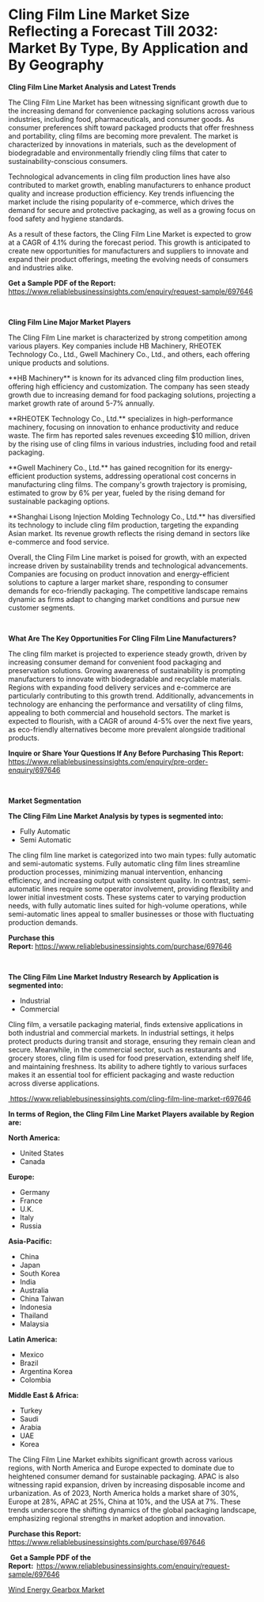 <p><h1>Cling Film Line Market Size Reflecting a Forecast Till 2032: Market By Type, By Application and By Geography</h1></p><p><strong>Cling Film Line Market Analysis and Latest Trends</strong></p>
<p><p>The Cling Film Line Market has been witnessing significant growth due to the increasing demand for convenience packaging solutions across various industries, including food, pharmaceuticals, and consumer goods. As consumer preferences shift toward packaged products that offer freshness and portability, cling films are becoming more prevalent. The market is characterized by innovations in materials, such as the development of biodegradable and environmentally friendly cling films that cater to sustainability-conscious consumers.</p><p>Technological advancements in cling film production lines have also contributed to market growth, enabling manufacturers to enhance product quality and increase production efficiency. Key trends influencing the market include the rising popularity of e-commerce, which drives the demand for secure and protective packaging, as well as a growing focus on food safety and hygiene standards.</p><p>As a result of these factors, the Cling Film Line Market is expected to grow at a CAGR of 4.1% during the forecast period. This growth is anticipated to create new opportunities for manufacturers and suppliers to innovate and expand their product offerings, meeting the evolving needs of consumers and industries alike.</p></p>
<p><strong>Get a Sample PDF of the Report:&nbsp;</strong> <a href="https://www.reliablebusinessinsights.com/enquiry/request-sample/697646?utm_campaign=2274&utm_medium=2&utm_source=Github&utm_content=ia&utm_term=23032025&utm_id=cling-film-line">https://www.reliablebusinessinsights.com/enquiry/request-sample/697646</a></p>
<p>&nbsp;</p>
<p><strong>Cling Film Line Major Market Players</strong></p>
<p><p>The Cling Film Line market is characterized by strong competition among various players. Key companies include HB Machinery, RHEOTEK Technology Co., Ltd., Gwell Machinery Co., Ltd., and others, each offering unique products and solutions.</p><p>**HB Machinery** is known for its advanced cling film production lines, offering high efficiency and customization. The company has seen steady growth due to increasing demand for food packaging solutions, projecting a market growth rate of around 5-7% annually.</p><p>**RHEOTEK Technology Co., Ltd.** specializes in high-performance machinery, focusing on innovation to enhance productivity and reduce waste. The firm has reported sales revenues exceeding $10 million, driven by the rising use of cling films in various industries, including food and retail packaging.</p><p>**Gwell Machinery Co., Ltd.** has gained recognition for its energy-efficient production systems, addressing operational cost concerns in manufacturing cling films. The company's growth trajectory is promising, estimated to grow by 6% per year, fueled by the rising demand for sustainable packaging options.</p><p>**Shanghai Lisong Injection Molding Technology Co., Ltd.** has diversified its technology to include cling film production, targeting the expanding Asian market. Its revenue growth reflects the rising demand in sectors like e-commerce and food service.</p><p>Overall, the Cling Film Line market is poised for growth, with an expected increase driven by sustainability trends and technological advancements. Companies are focusing on product innovation and energy-efficient solutions to capture a larger market share, responding to consumer demands for eco-friendly packaging. The competitive landscape remains dynamic as firms adapt to changing market conditions and pursue new customer segments.</p></p>
<p>&nbsp;</p>
<p><strong>What Are The Key Opportunities For Cling Film Line Manufacturers?</strong></p>
<p><p>The cling film market is projected to experience steady growth, driven by increasing consumer demand for convenient food packaging and preservation solutions. Growing awareness of sustainability is prompting manufacturers to innovate with biodegradable and recyclable materials. Regions with expanding food delivery services and e-commerce are particularly contributing to this growth trend. Additionally, advancements in technology are enhancing the performance and versatility of cling films, appealing to both commercial and household sectors. The market is expected to flourish, with a CAGR of around 4-5% over the next five years, as eco-friendly alternatives become more prevalent alongside traditional products.</p></p>
<p><strong>Inquire or Share Your Questions If Any Before Purchasing This Report:</strong> <a href="https://www.reliablebusinessinsights.com/enquiry/pre-order-enquiry/697646?utm_campaign=2274&utm_medium=2&utm_source=Github&utm_content=ia&utm_term=23032025&utm_id=cling-film-line">https://www.reliablebusinessinsights.com/enquiry/pre-order-enquiry/697646</a></p>
<p>&nbsp;</p>
<p><strong>Market Segmentation</strong></p>
<p><strong>The Cling Film Line Market Analysis by types is segmented into:</strong></p>
<p><ul><li>Fully Automatic</li><li>Semi Automatic</li></ul></p>
<p><p>The cling film line market is categorized into two main types: fully automatic and semi-automatic systems. Fully automatic cling film lines streamline production processes, minimizing manual intervention, enhancing efficiency, and increasing output with consistent quality. In contrast, semi-automatic lines require some operator involvement, providing flexibility and lower initial investment costs. These systems cater to varying production needs, with fully automatic lines suited for high-volume operations, while semi-automatic lines appeal to smaller businesses or those with fluctuating production demands.</p></p>
<p><strong>Purchase this Report:&nbsp;</strong><a href="https://www.reliablebusinessinsights.com/purchase/697646?utm_campaign=2274&utm_medium=2&utm_source=Github&utm_content=ia&utm_term=23032025&utm_id=cling-film-line">https://www.reliablebusinessinsights.com/purchase/697646</a></p>
<p>&nbsp;</p>
<p><strong>The Cling Film Line Market Industry Research by Application is segmented into:</strong></p>
<p><ul><li>Industrial</li><li>Commercial</li></ul></p>
<p><p>Cling film, a versatile packaging material, finds extensive applications in both industrial and commercial markets. In industrial settings, it helps protect products during transit and storage, ensuring they remain clean and secure. Meanwhile, in the commercial sector, such as restaurants and grocery stores, cling film is used for food preservation, extending shelf life, and maintaining freshness. Its ability to adhere tightly to various surfaces makes it an essential tool for efficient packaging and waste reduction across diverse applications.</p></p>
<p><a href="https://www.reliablebusinessinsights.com/cling-film-line-market-r697646?utm_campaign=2274&utm_medium=2&utm_source=Github&utm_content=ia&utm_term=23032025&utm_id=cling-film-line">&nbsp;https://www.reliablebusinessinsights.com/cling-film-line-market-r697646</a></p>
<p><strong>In terms of Region, the Cling Film Line Market Players available by Region are:</strong></p>
<p>
    <p> <strong> North America: </strong>
        <ul>
            <li>United States</li>
            <li>Canada</li>
        </ul>
        </p> 
    <p> <strong> Europe: </strong>
        <ul>
            <li>Germany</li>
            <li>France</li>
            <li>U.K.</li>
            <li>Italy</li>
            <li>Russia</li>
        </ul>
        </p> 
    <p> <strong> Asia-Pacific: </strong>
        <ul>
            <li>China</li>
            <li>Japan</li>
            <li>South Korea</li>
            <li>India</li>
            <li>Australia</li>
            <li>China Taiwan</li>
            <li>Indonesia</li>
            <li>Thailand</li>
            <li>Malaysia</li>
        </ul>
        </p> 
    <p> <strong> Latin America: </strong>
        <ul>
            <li>Mexico</li>
            <li>Brazil</li>
            <li>Argentina Korea</li>
            <li>Colombia</li>
        </ul>
        </p> 
    <p> <strong> Middle East & Africa: </strong>
        <ul>
            <li>Turkey</li>
            <li>Saudi</li>
            <li>Arabia</li>
            <li>UAE</li>
            <li>Korea</li>
        </ul>
    </p>
    </p>
<p><p>The Cling Film Line Market exhibits significant growth across various regions, with North America and Europe expected to dominate due to heightened consumer demand for sustainable packaging. APAC is also witnessing rapid expansion, driven by increasing disposable income and urbanization. As of 2023, North America holds a market share of 30%, Europe at 28%, APAC at 25%, China at 10%, and the USA at 7%. These trends underscore the shifting dynamics of the global packaging landscape, emphasizing regional strengths in market adoption and innovation.</p></p>
<p><strong>Purchase this Report: </strong><a href="https://www.reliablebusinessinsights.com/purchase/697646?utm_campaign=2274&utm_medium=2&utm_source=Github&utm_content=ia&utm_term=23032025&utm_id=cling-film-line">https://www.reliablebusinessinsights.com/purchase/697646</a></p>
<p>&nbsp;<strong>Get a Sample PDF of the Report:&nbsp;&nbsp;</strong><a href="https://www.reliablebusinessinsights.com/enquiry/request-sample/697646?utm_campaign=2274&utm_medium=2&utm_source=Github&utm_content=ia&utm_term=23032025&utm_id=cling-film-line">https://www.reliablebusinessinsights.com/enquiry/request-sample/697646</a></p>
<p><strong></strong></p>
<p><p><a href="https://github.com/AngelaWalsh696/Market-Research-Report-List-2/blob/main/wind-energy-gearbox-market.md?utm_campaign=2274&utm_medium=2&utm_source=Github&utm_content=ia&utm_term=23032025&utm_id=cling-film-line">Wind Energy Gearbox Market</a></p></p>